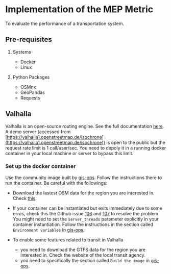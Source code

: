 # Implementation of the MEP Metric

To evaluate the performance of a transportation system.

## Pre-requisites
1. Systems
    + Docker
    + Linux 

2. Python Packages
    + OSMnx 
    + GeoPandas
    + Requests

## Valhalla
Valhalla is an open-source routing engine. See the full documentation [here](https://valhalla.github.io/valhalla/). A demo server (accessed from [https://valhalla1.openstreetmap.de/isochrone](https://valhalla1.openstreetmap.de/isochrone)) is open to the public but the request rate limit is 1 call/user/sec. You need to depoly it in a running docker container in your local machine or server to bypass this limit. 

### Set up the docker container
Use the community image built by [gis-ops](https://github.com/gis-ops/docker-valhalla). Follow the instructions there to run the container. Be careful with the followings:

+ Download the lastest OSM data for the region you are interested in. Check [this](http://download.geofabrik.de/). 

+ If your container can be instantiated but exits immediately due to some erros, check this the Github issue [106](https://github.com/gis-ops/docker-valhalla/issues/106) and [107](https://github.com/gis-ops/docker-valhalla/issues/107) to resolve the problem. You might need to set the `server_threads` parameter explicitly in your container instantiation. Follow the instructions in the section called `Environment variables` in [gis-ops](https://github.com/gis-ops/docker-valhalla).

+ To enable some features related to transit in Valhalla
    + you need to download the GTFS data for the region you are interested in. Check the website of the local transit agency.
    + you need to specifically the section called `Build the image` in [gis-ops](https://github.com/gis-ops/docker-valhalla).